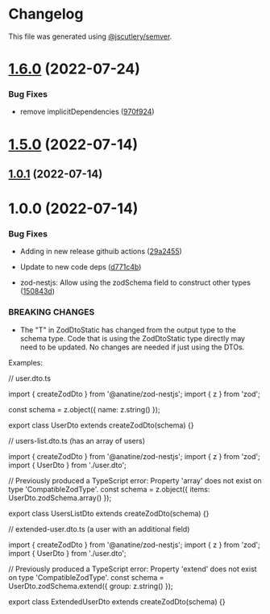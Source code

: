 # Changelog

This file was generated using [@jscutlery/semver](https://github.com/jscutlery/semver).

# [1.6.0](https://github.com/anatine/zod-plugins/compare/zod-nestjs-1.5.0...zod-nestjs-1.6.0) (2022-07-24)


### Bug Fixes

* remove implicitDependencies ([970f924](https://github.com/anatine/zod-plugins/commit/970f924a044d907007482c14a05c710c02a04032))



# [1.5.0](https://github.com/anatine/zod-plugins/compare/zod-nestjs-1.4.1...zod-nestjs-1.5.0) (2022-07-14)



## [1.0.1](https://github.com/anatine/zod-plugins/compare/zod-nestjs-1.0.0...zod-nestjs-1.0.1) (2022-07-14)



# 1.0.0 (2022-07-14)


### Bug Fixes

* Adding in new release githuib actions ([29a2455](https://github.com/anatine/zod-plugins/commit/29a2455161f7021df9f933d0d8b200a08fe31fde))
* Update to new code deps ([d771c4b](https://github.com/anatine/zod-plugins/commit/d771c4b2b026635a6704eeb1fca80dd2f2e5e8e8))


* zod-nestjs: Allow using the zodSchema field to construct other types ([150843d](https://github.com/anatine/zod-plugins/commit/150843dcdd783d3424323e861d199556826d36ea))


### BREAKING CHANGES

* The "T" in ZodDtoStatic<T> has changed from the output type to the
schema type. Code that is using the ZodDtoStatic type directly may need
to be updated. No changes are needed if just using the DTOs.

Examples:

// user.dto.ts

import { createZodDto } from '@anatine/zod-nestjs';
import { z } from 'zod';

const schema = z.object({ name: z.string() });

export class UserDto extends createZodDto(schema) {}

// users-list.dto.ts (has an array of users)

import { createZodDto } from '@anatine/zod-nestjs';
import { z } from 'zod';
import { UserDto } from './user.dto';

// Previously produced a TypeScript error: Property 'array' does not exist on type 'CompatibleZodType'.
const schema = z.object({ items: UserDto.zodSchema.array() });

export class UsersListDto extends createZodDto(schema) {}

// extended-user.dto.ts (a user with an additional field)

import { createZodDto } from '@anatine/zod-nestjs';
import { z } from 'zod';
import { UserDto } from './user.dto';

// Previously produced a TypeScript error: Property 'extend' does not exist on type 'CompatibleZodType'.
const schema = UserDto.zodSchema.extend({ group: z.string() });

export class ExtendedUserDto extends createZodDto(schema) {}
